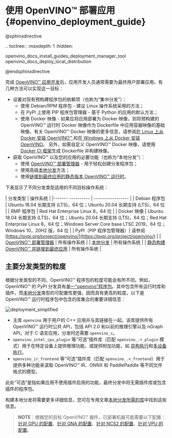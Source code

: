 # 使用 OpenVINO™ 部署应用{#openvino_deployment_guide}

@sphinxdirective

.. toctree::
   :maxdepth: 1
   :hidden:

   openvino_docs_install_guides_deployment_manager_tool
   openvino_docs_deploy_local_distribution

@endsphinxdirective

完成 [OpenVINO™ 应用开发](../integrate_with_your_application.md)后，应用开发人员通常需要为最终用户部署应用。有几种方法可以实现这一目标：

- 设置对现有预构建程序包的依赖项（也称为“集中分发”）：
   - 使用 Debian/RPM 程序包 - 建议 Linux 操作系统采用的方法；
   - 在 PyPI 上使用 PIP 程序包管理器 - 基于 Python 的应用的默认方法；
   - 使用 Docker 映像 - 如果应将应用部署为 Docker 映像，则将预构建的 OpenVINO™ 运行时 Docker 映像作为 Dockerfile 中应用容器映像的基础映像。有关 OpenVINO™ Docker 映像的更多信息，请参阅[在 Linux 上从 Docker 安装 OpenVINO™ ](../../install_guides/installing-openvino-docker-linux.md)和[在 Windows 上从 Docker 安装 OpenVINO](../../install_guides/installing-openvino-docker-windows.md)。
      另外，如需自定义 OpenVINO™ Docker 映像，请使用 [Docker CI 框架](https://github.com/openvinotoolkit/docker_ci)生成 Dockerfile 并构建映像。
- 获取 OpenVINO™ 以及您的应用的必要功能（也称为“本地分发”）：
   - 使用 [OpenVINO™ 部署管理器](deployment-manager-tool.md) - 用于轻松创建分发程序包；
   - 使用高级[本地分发](local-distribution.md)方法；
   - 使用[链接到最终应用的静态版本 OpenVINO™ 运行时](https://github.com/openvinotoolkit/openvino/wiki/StaticLibraries)。

下表显示了不同分发类型适用的不同目标操作系统：

| 分发类型 | 操作系统 |
|------- ---------- | ----------------- |
| Debian 程序包 | Ubuntu 18.04 长期支持 (LTS)，64 位；Ubuntu 20.04 长期支持 (LTS)，64 位 |
| RMP 程序包 | Red Hat Enterprise Linux 8，64 位 |
| Docker 映像 | Ubuntu 18.04 长期支持 (LTS)，64 位；Ubuntu 20.04 长期支持 (LTS)，64 位；Red Hat Enterprise Linux 8，64 位；Windows Server Core base LTSC 2019，64 位；Windows 10，20H2 版，64 位 |
| PyPI（PIP 程序包管理器）| 请参阅 [https://pypi.org/project/openvino/](https://pypi.org/project/openvino/) |
| [OpenVINO™ 部署管理器](deployment-manager-tool.md) | 所有操作系统 |
| [本地分发](local-distribution.md) | 所有操作系统 |
| [静态构建 OpenVINO™ 并链接到最终应用](https://github.com/openvinotoolkit/openvino/wiki/StaticLibraries) | 所有操作系统 |

## 主要分发类型的粒度

根据分发类型的不同，OpenVINO™ 程序包的粒度可能会有所不同。例如，OpenVINO™ 的 PyPI 分发具有[单一“openvino”程序包](https://pypi.org/project/openvino/)。其中包含所有运行时库和插件，而[本地分发](local-distribution.md)类型的可配置性更强，因而具有更高的粒度。以下是 OpenVINO™ 运行时程序包中包含的库集合的重要详细信息：

![deployment_simplified]

- 主库 `openvino` 用于用户的 C++ 应用并与其链接在一起。该库提供所有 OpenVINO™ 运行时公共 API，包括 API 2.0 和以前的推理引擎以及 nGraph API。对于 C 语言应用，分发时还需要 `openvino_c`。
- `openvino_intel_cpu_plugin` 等“可选”插件库（匹配 `openvino_.+_plugin` 模式）用于在特定设备上提供推理功能，或提供附加功能，如 [异构执行](../hetero_execution.md)和[多设备执行](../multi_device.md)。
- `openvino_ir_frontend` 等“可选”插件库（匹配 `openvino_.+_frontend`）用于提供多种功能来读取 OpenVINO™ IR、ONNX 和 PaddlePaddle 等不同文件格式的模型。

此处“可选”是指如果应用不使用插件启用的功能，最终分发中将无需插件库或包含插件的程序包。

构建本地分发将需要更多详细信息，您可在专用文章[本地分发所需的库](local-distribution.md)中找到这些信息。

> **NOTE**：根据您的目标 OpenVINO™ 器件，已部署机器可能需要以下配置：[针对 GPU 的配置](../../install_guides/configurations-for-intel-gpu.md)、[针对 GNA 的配置](../../install_guides/configurations-for-intel-gna.md)、[针对 NCS2 的配置](../../install_guides/configurations-for-ncs2.md)、[针对 VPU 的配置](../../install_guides/configurations-for-ivad-vpu.md)。

[deployment_simplified]: ../../img/deployment_simplified.png
